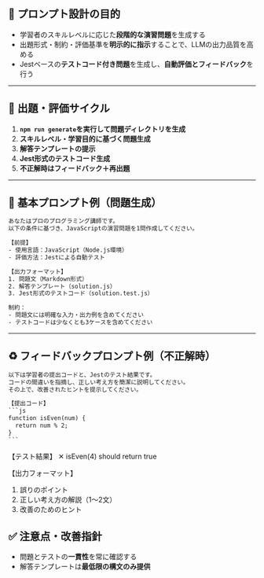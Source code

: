 ## 🎯 プロンプト設計の目的

- 学習者のスキルレベルに応じた**段階的な演習問題**を生成する  
- 出題形式・制約・評価基準を**明示的に指示**することで、LLMの出力品質を高める  
- Jestベースの**テストコード付き問題**を生成し、**自動評価とフィードバック**を行う

---

## 🔄 出題・評価サイクル

1. **```npm run generate```を実行して問題ディレクトリを生成**
2. **スキルレベル・学習目的に基づく問題生成**
3. **解答テンプレートの提示**
4. **Jest形式のテストコード生成**
5. **不正解時はフィードバック＋再出題**

---

## 🧪 基本プロンプト例（問題生成）

```txt
あなたはプロのプログラミング講師です。
以下の条件に基づき、JavaScriptの演習問題を1問作成してください。

【前提】
- 使用言語：JavaScript（Node.js環境）
- 評価方法：Jestによる自動テスト

【出力フォーマット】
1. 問題文（Markdown形式）
2. 解答テンプレート（solution.js）
3. Jest形式のテストコード（solution.test.js）

制約：
- 問題文には明確な入力・出力例を含めてください
- テストコードは少なくとも3ケースを含めてください
````

---

## ♻️ フィードバックプロンプト例（不正解時）

````txt
以下は学習者の提出コードと、Jestのテスト結果です。  
コードの間違いを指摘し、正しい考え方を簡潔に説明してください。  
その上で、改善されたヒントを提示してください。

【提出コード】
```js
function isEven(num) {
  return num % 2;
}
```

````

【テスト結果】
✕ isEven(4) should return true

【出力フォーマット】

1. 誤りのポイント
2. 正しい考え方の解説（1〜2文）
3. 改善のためのヒント




## ✅ 注意点・改善指針

* 問題とテストの**一貫性**を常に確認する
* 解答テンプレートは**最低限の構文のみ提供**
